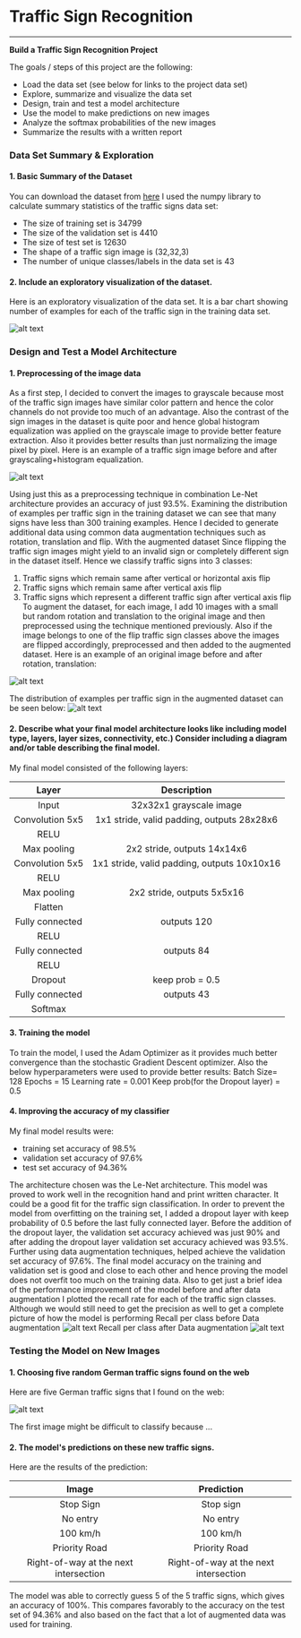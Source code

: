 # **Traffic Sign Recognition** 
---

**Build a Traffic Sign Recognition Project**

The goals / steps of this project are the following:
* Load the data set (see below for links to the project data set)
* Explore, summarize and visualize the data set
* Design, train and test a model architecture
* Use the model to make predictions on new images
* Analyze the softmax probabilities of the new images
* Summarize the results with a written report


[//]: # (Image References)

[image1]: ./examples/visual.png "Visualization"
[image2]: ./examples/preprocessed.png "Grayscaling"
[image3]: ./examples/augmented.png "Random Noise"
[image4]: ./examples/images_from_web.png "Traffic Sign 1"
[image5]: ./examples/placeholder.png "Traffic Sign 2"
[image6]: ./examples/placeholder.png "Traffic Sign 3"
[image7]: ./examples/placeholder.png "Traffic Sign 4"
[image8]: ./examples/placeholder.png "Traffic Sign 5"
[image9]: ./examples/distribution.png "Augmented Dataset Distribution"
[image10]: ./examples/recall_before_aug.png "Recall before Augmentation"
[image11]: ./examples/recall_after_aug.png "Recall after Augmentation"

### Data Set Summary & Exploration

#### 1. Basic Summary of the Dataset

You can download the dataset from [here](https://s3-us-west-1.amazonaws.com/udacity-selfdrivingcar/traffic-signs-data.zip)
I used the numpy library to calculate summary statistics of the traffic signs data set:

* The size of training set is 34799
* The size of the validation set is 4410
* The size of test set is 12630
* The shape of a traffic sign image is (32,32,3)
* The number of unique classes/labels in the data set is 43

#### 2. Include an exploratory visualization of the dataset.

Here is an exploratory visualization of the data set. It is a bar chart showing number of examples for each of the traffic sign in the training data set.

![alt text][image1]

### Design and Test a Model Architecture

#### 1. Preprocessing of the image data

As a first step, I decided to convert the images to grayscale because most of the traffic sign images have similar color pattern and hence the color channels do not provide too much of an advantage.
Also the contrast of the sign images in the dataset is quite poor and hence global histogram equalization was applied on the grayscale image to provide better feature extraction. Also it provides better results than just normalizing the image pixel by pixel.
Here is an example of a traffic sign image before and after grayscaling+histogram equalization.

![alt text][image2]

Using just this as a preprocessing technique in combination Le-Net architecture  provides an accuracy of just 93.5%. Examining the distribution of examples per traffic sign in the training dataset we can see that many signs have less than 300 training examples.
Hence I decided to generate additional data using common data augmentation techniques such as rotation, translation and flip. With the augmented dataset 
Since flipping the traffic sign images might yield to an invalid sign or completely different sign in the dataset itself. Hence we classify traffic signs into 3 classes:
1) Traffic signs which remain same after vertical or horizontal axis flip
2) Traffic signs which remain same after vertical axis flip
3) Traffic signs which represent a different traffic sign after vertical axis flip
To augment the dataset, for each image, I add 10 images with a small but random rotation and translation to the original image and then preprocessed using the technique mentioned previously. Also if the image belongs to one of the flip traffic sign classes above the images are flipped accordingly, preprocessed and then added to the augmented dataset. 
Here is an example of an original image before and after rotation, translation:

![alt text][image3]

The distribution of examples per traffic sign in the augmented dataset can be seen below:
![alt text][image9]


#### 2. Describe what your final model architecture looks like including model type, layers, layer sizes, connectivity, etc.) Consider including a diagram and/or table describing the final model.

My final model consisted of the following layers:

| Layer         		|     Description	        					| 
|:---------------------:|:---------------------------------------------:| 
| Input         		| 32x32x1 grayscale image						| 
| Convolution 5x5     	| 1x1 stride, valid padding, outputs 28x28x6 	|
| RELU					|												|
| Max pooling	      	| 2x2 stride,  outputs 14x14x6  				|
| Convolution 5x5	    | 1x1 stride, valid padding, outputs 10x10x16	|
| RELU					|												|
| Max pooling	      	| 2x2 stride, outputs 5x5x16      				|
| Flatten       		|           									|
| Fully connected		| outputs 120   								|
| RELU  				|												|
| Fully connected		| outputs 84   									|
| RELU  				|												|
| Dropout       		| keep prob = 0.5								|
| Fully connected		| outputs 43									|
| Softmax  				|												|
 


#### 3. Training the model

To train the model, I used the Adam Optimizer as it provides much better convergence than the stochastic Gradient Descent optimizer. Also the below hyperparameters were used to provide better results:
Batch Size= 128
Epochs = 15
Learning rate = 0.001
Keep prob(for the Dropout layer) = 0.5

#### 4. Improving the accuracy of my classifier

My final model results were:
* training set accuracy of 98.5%
* validation set accuracy of 97.6%
* test set accuracy of 94.36%

The architecture chosen was the Le-Net architecture. This model was proved to work well in the recognition hand and print written character. It could be a good fit for the traffic sign classification.
In order to prevent the model from overfitting on the training set, I added a dropout layer with keep probability of 0.5 before the last fully connected layer. 
Before the addition of the dropout layer, the validation set accuracy achieved was just 90% and after adding the dropout layer validation set accuracy achieved was 93.5%.
Further using data augmentation techniques, helped achieve the validation set accuracy of 97.6%.
The final model accuracy on the training and validation set is good and close to each other and hence proving the model does not overfit too much on the training data. Also to get just a brief idea of the performance improvement of the model before and after data augmentation I plotted the recall rate for each of the traffic sign classes. Although we would still need to get the precision as well to get a complete picture of how the model is performing
Recall per class before Data augmentation
![alt text][image10]
Recall per class after Data augmentation
![alt text][image11]

### Testing the Model on New Images

#### 1. Choosing five random German traffic signs found on the web

Here are five German traffic signs that I found on the web:

![alt text][image4]

The first image might be difficult to classify because ...

#### 2. The model's predictions on these new traffic signs.

Here are the results of the prediction:

| Image			                        |     Prediction       					| 
|:-------------------------------------:|:-------------------------------------:| 
| Stop Sign      		                | Stop sign	        					| 
| No entry     			                | No entry  							|
| 100 km/h				                | 100 km/h								|
| Priority Road    		                | Priority Road			 				|
| Right-of-way at the next intersection | Right-of-way at the next intersection	|


The model was able to correctly guess 5 of the 5 traffic signs, which gives an accuracy of 100%. This compares favorably to the accuracy on the test set of 94.36% and also based on the fact that a lot of augmented data was used for training.

